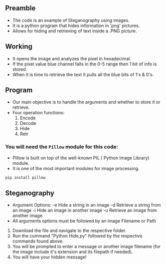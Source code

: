 ## Preamble
* The code is an example of Steganography using images.
* It is a python program that hides information in 'png' pictures.
* Allows for hiding and retrieving of text inside a .PNG picture.

## Working
* It opens the image and analyzes the pixel in hexadecimal.
* If the pixel value blue channel falls in the 0-5 range then 1 bit of info is stored.
* When it is time to retrieve the text it pulls all the blue bits of 1's & 0's.

## Program
* Our main objective is to handle the arguments and whether to store it or retrieve.
* Four operation functions:
    <ol>
        <li>Encode</li>
        <li>Decode</li>
        <li>Hide</li>
        <li>Retr</li>
    </ol>

### You will need the ```Pillow``` module for this code:
* Pillow is built on top of the well-known PIL ( Python Image Library) module.
* It is one of the most important modules for image processing. 

```bash
pip install pillow 
```

## Steganography
* Argument Options: -e Hide a string in an image -d Retrieve a string from an image 
-i Hide an image in another image -u Retrieve an image from another image.
* All arguments options must be followed by an image Filename or Path

<ol>
    <li>Download the file and navigate to the respective folder.</li>
    <li>Run the command "Python Hide,py" followed by the respective commands found above.</li>
    <li>You will be prompted to enter a message or another image filename (for the image include it's extension and its filepath if needed).</li>
    <li>You will have your hidden message!</li>
</ol>

